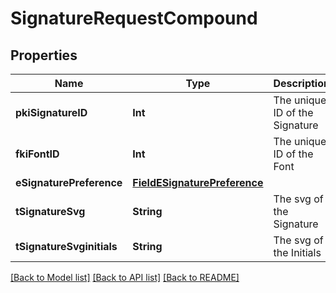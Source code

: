 # SignatureRequestCompound

## Properties
Name | Type | Description | Notes
------------ | ------------- | ------------- | -------------
**pkiSignatureID** | **Int** | The unique ID of the Signature | [optional] 
**fkiFontID** | **Int** | The unique ID of the Font | 
**eSignaturePreference** | [**FieldESignaturePreference**](FieldESignaturePreference.md) |  | 
**tSignatureSvg** | **String** | The svg of the Signature | [optional] 
**tSignatureSvginitials** | **String** | The svg of the Initials | [optional] 

[[Back to Model list]](../README.md#documentation-for-models) [[Back to API list]](../README.md#documentation-for-api-endpoints) [[Back to README]](../README.md)


